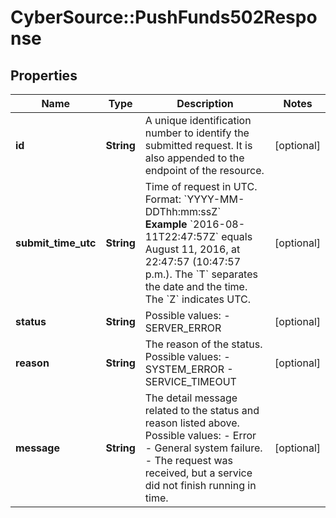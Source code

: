 # CyberSource::PushFunds502Response

## Properties
Name | Type | Description | Notes
------------ | ------------- | ------------- | -------------
**id** | **String** | A unique identification number to identify the submitted request. It is also appended to the endpoint of the resource.  | [optional] 
**submit_time_utc** | **String** | Time of request in UTC. Format: &#x60;YYYY-MM-DDThh:mm:ssZ&#x60;  **Example** &#x60;2016-08-11T22:47:57Z&#x60; equals August 11, 2016, at 22:47:57 (10:47:57 p.m.). The &#x60;T&#x60; separates the date and the time. The &#x60;Z&#x60; indicates UTC.  | [optional] 
**status** | **String** | Possible values: - SERVER_ERROR  | [optional] 
**reason** | **String** | The reason of the status.  Possible values: - SYSTEM_ERROR - SERVICE_TIMEOUT  | [optional] 
**message** | **String** | The detail message related to the status and reason listed above.  Possible values: - Error - General system failure. - The request was received, but a service did not finish running in time.  | [optional] 



